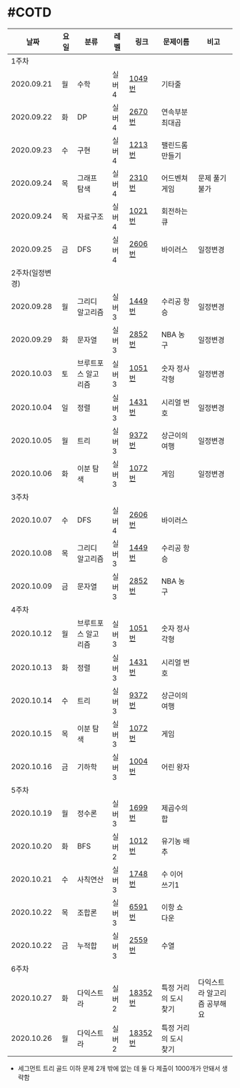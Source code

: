 #COTD
=============

|날짜|요일|분류|레벨|링크|문제이름|비고|
|-----|-----|-----|-----|-----|-----|-----|
|1주차||||||
|2020.09.21|월|수학|실버4|[1049번](http://boj.kr/1049)|기타줄|
|2020.09.22|화|DP|실버4|[2670번](http://boj.kr/2670)|연속부분최대곱|
|2020.09.23|수|구현|실버4|[1213번](http://boj.kr/1213)|팰린드롬 만들기|
|2020.09.24|목|그래프 탐색|실버4|[2310번](http://boj.kr/2310)|어드벤쳐 게임|문제 풀기 불가|
|2020.09.24|목|자료구조|실버4|[1021번](http://boj.kr/1021)|회전하는 큐|
|2020.09.25|금|DFS|실버4|[2606번](http://boj.kr/2606)|바이러스|일정변경|
|2주차(일정변경)||||||
|2020.09.28|월|그리디 알고리즘|실버3|[1449번](http://boj.kr/1449)|수리공 항승|일정변경|
|2020.09.29|화|문자열|실버3|[2852번](http://boj.kr/2852)|NBA 농구|일정변경|
|2020.10.03|토|브루트포스 알고리즘|실버3|[1051번](http://boj.kr/1051)|숫자 정사각형|일정변경|
|2020.10.04|일|정렬|실버3|[1431번](http://boj.kr/1431)|시리얼 번호|일정변경|
|2020.10.05|월|트리|실버3|[9372번](http://boj.kr/9372)|상근이의 여행|일정변경|
|2020.10.06|화|이분 탐색|실버3|[1072번](http://boj.kr/1072)|게임|일정변경|
|3주차||||||
|2020.10.07|수|DFS|실버4|[2606번](http://boj.kr/2606)|바이러스|
|2020.10.08|목|그리디 알고리즘|실버3|[1449번](http://boj.kr/1449)|수리공 항승|
|2020.10.09|금|문자열|실버3|[2852번](http://boj.kr/2852)|NBA 농구|
|4주차||||||
|2020.10.12|월|브루트포스 알고리즘|실버3|[1051번](http://boj.kr/1051)|숫자 정사각형|
|2020.10.13|화|정렬|실버3|[1431번](http://boj.kr/1431)|시리얼 번호|
|2020.10.14|수|트리|실버3|[9372번](http://boj.kr/9372)|상근이의 여행|
|2020.10.15|목|이분 탐색|실버3|[1072번](http://boj.kr/1072)|게임|
|2020.10.16|금|기하학|실버3|[1004번](http://boj.kr/1004)|어린 왕자|
|5주차||||||
|2020.10.19|월|정수론|실버3|[1699번](http://boj.kr/1699)|제곱수의 합|
|2020.10.20|화|BFS|실버2|[1012번](http://boj.kr/1012)|유기농 배추|
|2020.10.21|수|사칙연산|실버3|[1748번](http://boj.kr/1748)|수 이어 쓰기1|
|2020.10.22|목|조합론|실버3|[6591번](http://boj.kr/6591)|이항 쇼 다운|
|2020.10.22|금|누적합|실버3|[2559번](http://boj.kr/2559)|수열|
|6주차||||||
|2020.10.27|화|다익스트라|실버2|[18352번](http://boj.kr/18352)|특정 거리의 도시 찾기|다익스트라 알고리즘 공부해요|
|2020.10.26|월|다익스트라|실버2|[18352번](http://boj.kr/18352)|특정 거리의 도시 찾기|

* 세그먼트 트리 골드 이하 문제 2개 밖에 없는 데 둘 다 제출이 1000개가 안돼서 생략함